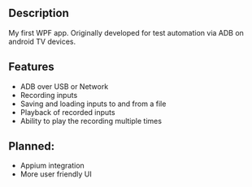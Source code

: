 ## Description

My first WPF app.
Originally developed for test automation via ADB on android TV devices. 


## Features 

- ADB over USB or Network
- Recording inputs
- Saving and loading inputs to and from a file
- Playback of recorded inputs
- Ability to play the recording multiple times


## Planned: 
- Appium integration
- More user friendly UI
